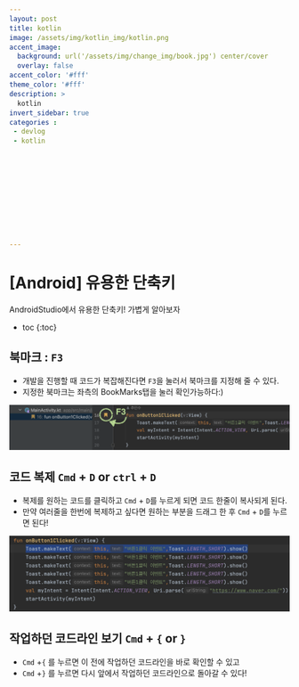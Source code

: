 ```yaml
---
layout: post
title: kotlin
image: /assets/img/kotlin_img/kotlin.png
accent_image: 
  background: url('/assets/img/change_img/book.jpg') center/cover
  overlay: false
accent_color: '#fff'
theme_color: '#fff'
description: >
  kotlin
invert_sidebar: true
categories :
 - devlog	
 - kotlin










---
```


# [Android] 유용한 단축키

AndroidStudio에서 유용한 단축키! 가볍게 알아보자



* toc
{:toc}
## 북마크 : `F3`

- 개발을 진행할 때 코드가 복잡해진다면 `F3`을 눌러서 북마크를 지정해 줄 수 있다.
- 지정한 북마크는 좌측의 BookMarks탭을 눌러 확인가능하다:)

![image-20230731133757329](../../../assets/img/blog/image-20230731133757329.png)



## 코드 복제 `Cmd` + `D` or `ctrl` + `D`

- 복제를 원하는 코드를 클릭하고 `Cmd` + `D`를 누르게 되면 코드 한줄이 복사되게 된다.
- 만약 여러줄을 한번에 복제하고 싶다면 원하는 부분을 드래그 한 후 `Cmd` + `D`를 누르면 된다!

![image-20230731134209725](../../../assets/img/blog/image-20230731134209725.png)



## 작업하던 코드라인 보기 `Cmd` + `{` or `}`

- `Cmd` +`{` 를 누르면 이 전에 작업하던 코드라인을 바로 확인할 수 있고
- `Cmd` +`}` 를 누르면 다시 앞에서 작업하던 코드라인으로 돌아갈 수 있다!
